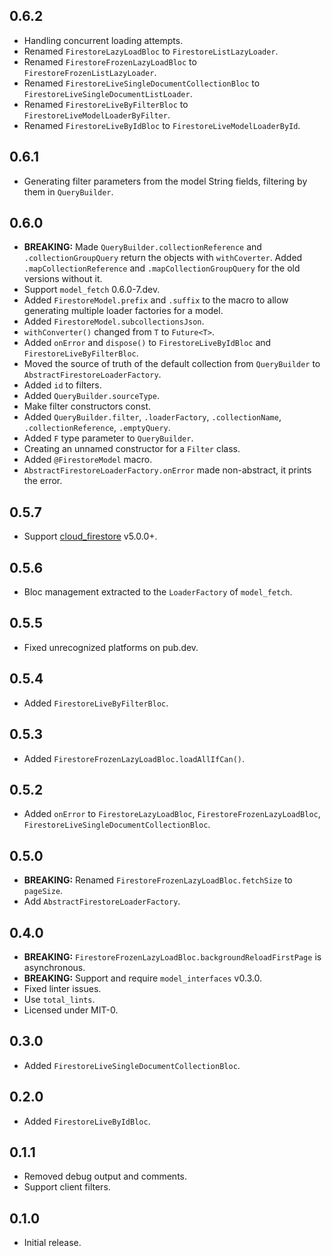 ## 0.6.2

* Handling concurrent loading attempts.
* Renamed `FirestoreLazyLoadBloc` to `FirestoreListLazyLoader`.
* Renamed `FirestoreFrozenLazyLoadBloc` to `FirestoreFrozenListLazyLoader`.
* Renamed `FirestoreLiveSingleDocumentCollectionBloc` to `FirestoreLiveSingleDocumentListLoader`.
* Renamed `FirestoreLiveByFilterBloc` to `FirestoreLiveModelLoaderByFilter`.
* Renamed `FirestoreLiveByIdBloc` to `FirestoreLiveModelLoaderById`.

## 0.6.1

* Generating filter parameters from the model String fields, filtering by them in `QueryBuilder`.

## 0.6.0

* **BREAKING:** Made `QueryBuilder.collectionReference` and `.collectionGroupQuery` return the objects with `withCoverter`.
  Added `.mapCollectionReference` and `.mapCollectionGroupQuery` for the old versions without it.
* Support `model_fetch` 0.6.0-7.dev.
* Added `FirestoreModel.prefix` and `.suffix` to the macro to allow generating multiple loader factories for a model.
* Added `FirestoreModel.subcollectionsJson`.
* `withConverter()` changed from `T` to `Future<T>`.
* Added `onError` and `dispose()` to `FirestoreLiveByIdBloc` and `FirestoreLiveByFilterBloc`.
* Moved the source of truth of the default collection from `QueryBuilder` to `AbstractFirestoreLoaderFactory`.
* Added `id` to filters.
* Added `QueryBuilder.sourceType`.
* Make filter constructors const.
* Added `QueryBuilder.filter`, `.loaderFactory`, `.collectionName`, `.collectionReference`, `.emptyQuery`.
* Added `F` type parameter to `QueryBuilder`.
* Creating an unnamed constructor for a `Filter` class.
* Added `@FirestoreModel` macro.
* `AbstractFirestoreLoaderFactory.onError` made non-abstract, it prints the error.

## 0.5.7

* Support [cloud_firestore](https://pub.dev/packages/cloud_firestore) v5.0.0+.

## 0.5.6

* Bloc management extracted to the `LoaderFactory` of `model_fetch`.

## 0.5.5

* Fixed unrecognized platforms on pub.dev.

## 0.5.4

* Added `FirestoreLiveByFilterBloc`.

## 0.5.3

* Added `FirestoreFrozenLazyLoadBloc.loadAllIfCan()`.

## 0.5.2

* Added `onError` to `FirestoreLazyLoadBloc`, `FirestoreFrozenLazyLoadBloc`, `FirestoreLiveSingleDocumentCollectionBloc`.

## 0.5.0

* **BREAKING:** Renamed `FirestoreFrozenLazyLoadBloc.fetchSize` to `pageSize`.
* Add `AbstractFirestoreLoaderFactory`.

## 0.4.0

* **BREAKING:** `FirestoreFrozenLazyLoadBloc.backgroundReloadFirstPage` is asynchronous.
* **BREAKING:** Support and require `model_interfaces` v0.3.0.
* Fixed linter issues.
* Use `total_lints`.
* Licensed under MIT-0.

## 0.3.0

* Added `FirestoreLiveSingleDocumentCollectionBloc`.

## 0.2.0

* Added `FirestoreLiveByIdBloc`.

## 0.1.1

* Removed debug output and comments.
* Support client filters.

## 0.1.0

* Initial release.
